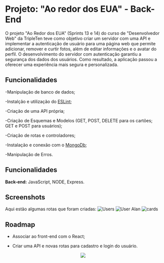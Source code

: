 # Projeto: "Ao redor dos EUA" - Back-End

O projeto "Ao Redor dos EUA" (Sprints 13 e 14) do curso de "Desenvolvedor Web" da TripleTen teve como objetivo criar um servidor com uma API e implementar a autenticação de usuário para uma página web que permite adicionar, remover e curtir fotos, além de editar informações e o avatar do perfil. O desenvolvimento do servidor com autenticação garantiu a segurança dos dados dos usuários. Como resultado, a aplicação passou a oferecer uma experiência mais segura e personalizada.

## Funcionalidades

-Manipulação de banco de dados;

-Instalção e utilização do [ESLint](https://eslint.org/docs/latest/);

-Criação de uma API própria;

-Criação de Esquemas e Modelos (GET, POST, DELETE para os cartões; GET e POST para usuários);

-Criação de rotas e controladores;

-Instalação e conexão com o [MongoDb](https://www.mongodb.com);

-Manipulação de Erros.

## Funcionalidades

**Back-end:**  JavaScript, NODE, Express.

## Screenshots

Aqui estão algumas rotas que foram criadas:
![Users](https://github.com/vinib96/web_project_around_express/assets/141737376/0da2a508-1c56-4463-954c-69a9d1b479d5)
![User Alan](https://github.com/vinib96/web_project_around_express/assets/141737376/a06a0e8e-e5f9-431b-bbbe-207147e8cb5d)
![cards](https://github.com/vinib96/web_project_around_express/assets/141737376/267cf719-17c3-42a3-b214-b2af29d20273)

## Roadmap

- Associar ao front-end com o React;

- Criar uma API e novas rotas para cadastro e login do usuário.


<div align="center"><img src="https://user-images.githubusercontent.com/97989643/224550089-f2541ade-c5c6-4afa-8538-51a8dda4e23b.gif" /></div>
